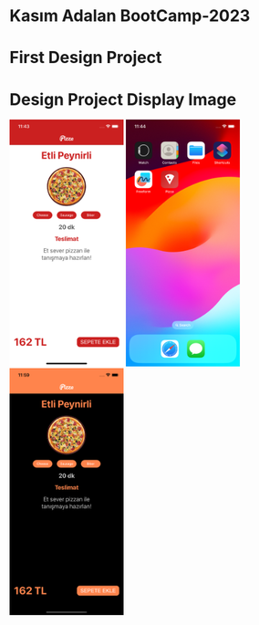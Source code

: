 # Kasım Adalan BootCamp-2023 
# First Design Project

# Design Project Display Image
<p>
<a href="https://github.com/ataberkozkarr/BootCamp-2023/blob/main/Day4/Design/Photo/homework_1.png" target="_blank">
<img src="https://github.com/ataberkozkarr/BootCamp-2023/blob/main/Day4/Design/Photo/homework_1.png" width="200" style="max-width:100%;"></a>
    
<a href="https://https://github.com/ataberkozkarr/BootCamp-2023/blob/main/Day4/Design/Photo/homework_2.png" target="_blank">
<img src="https://github.com/ataberkozkarr/BootCamp-2023/blob/main/Day4/Design/Photo/homework_2.png" width="200" style="max-width:100%;"></a>

<a href="https://https://github.com/ataberkozkarr/BootCamp-2023/blob/main/Day4/Design/Photo/homework_3.png" target="_blank">
<img src="https://github.com/ataberkozkarr/BootCamp-2023/blob/main/Day4/Design/Photo/homework_3.png" width="200" style="max-width:100%;"></a>
